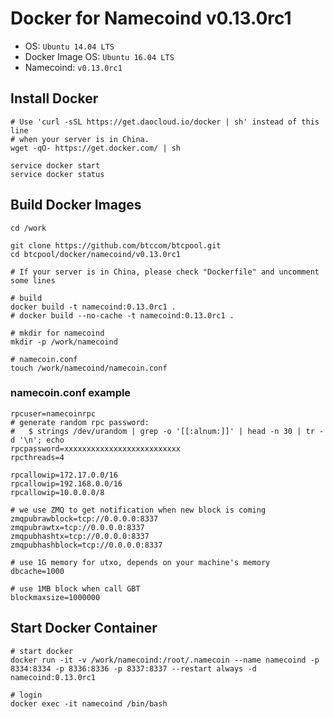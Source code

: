 Docker for Namecoind v0.13.0rc1
============================

* OS: `Ubuntu 14.04 LTS`
* Docker Image OS: `Ubuntu 16.04 LTS`
* Namecoind: `v0.13.0rc1`

## Install Docker

```
# Use 'curl -sSL https://get.daocloud.io/docker | sh' instead of this line
# when your server is in China.
wget -qO- https://get.docker.com/ | sh

service docker start
service docker status
```

## Build Docker Images

```
cd /work

git clone https://github.com/btccom/btcpool.git
cd btcpool/docker/namecoind/v0.13.0rc1

# If your server is in China, please check "Dockerfile" and uncomment some lines

# build
docker build -t namecoind:0.13.0rc1 .
# docker build --no-cache -t namecoind:0.13.0rc1 .

# mkdir for namecoind
mkdir -p /work/namecoind

# namecoin.conf
touch /work/namecoind/namecoin.conf
```

### namecoin.conf example

```
rpcuser=namecoinrpc
# generate random rpc password:
#   $ strings /dev/urandom | grep -o '[[:alnum:]]' | head -n 30 | tr -d '\n'; echo
rpcpassword=xxxxxxxxxxxxxxxxxxxxxxxxxx
rpcthreads=4

rpcallowip=172.17.0.0/16
rpcallowip=192.168.0.0/16
rpcallowip=10.0.0.0/8

# we use ZMQ to get notification when new block is coming
zmqpubrawblock=tcp://0.0.0.0:8337
zmqpubrawtx=tcp://0.0.0.0:8337
zmqpubhashtx=tcp://0.0.0.0:8337
zmqpubhashblock=tcp://0.0.0.0:8337

# use 1G memory for utxo, depends on your machine's memory
dbcache=1000

# use 1MB block when call GBT
blockmaxsize=1000000
```

## Start Docker Container

```
# start docker
docker run -it -v /work/namecoind:/root/.namecoin --name namecoind -p 8334:8334 -p 8336:8336 -p 8337:8337 --restart always -d namecoind:0.13.0rc1

# login
docker exec -it namecoind /bin/bash
```
